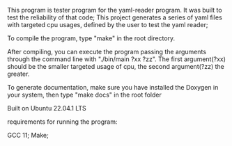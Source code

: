 This program is tester program for the yaml-reader program. It was built to test the reliability of that code;
This project generates a series of yaml files with targeted cpu usages, defined by the user to test the yaml reader;

To compile the program, type "make" in the root directory.

After compiling, you can execute the program passing the arguments through the command line with "./bin/main ?xx ?zz". The first argument(?xx) should be the smaller targeted usage of cpu, the second argument(?zz) the greater.

To generate documentation, make sure you have installed the Doxygen in your system, then type "make docs" in the root folder



Built on Ubuntu 22.04.1 LTS

requirements for running the program:

GCC 11;
Make;

